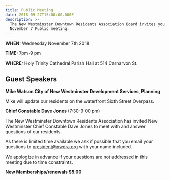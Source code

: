 ```yaml
---
title: Public Meeting
date: 2018-09-27T15:00:00.000Z
description: >-
  The New Westminster Downtown Residents Association Board invites you to the
  November 7 Public meeting.  
---
```


**WHEN:** Wednesday November 7th 2018

**TIME:** 7pm-9 pm

**WHERE:** Holy Trinity Cathedral Parish Hall at 514 Carnarvon St.
 
## Guest Speakers

**Mike Watson City of New Westminster Development Services, Planning**   

Mike will update our residents on the waterfront Sixth Street Overpass.

**Chief Constable Dave Jones** (7:30-9:00 pm)

The New Westminster Downtown Residents Association has invited New Westminster
Chief Constable Dave Jones to meet with and answer questions of our residents.

As there is limited time available we ask if possible that you email your questions to
[president@nwdra.org](mailto:president@nwdra.org) with your name included.

We apologize in advance if your questions are not addressed in this meeting due to time
constraints.

**New Memberships/renewals $5.00**
